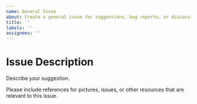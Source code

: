 ```yaml
---
name: General Issue
about: Create a general issue for suggestions, bug reports, or discussions
title: ''
labels: ''
assignees: ''
---
```


# Issue Description

Describe your suggestion.

Please include references for pictures, issues, or other resources that are relevant to this issue.
